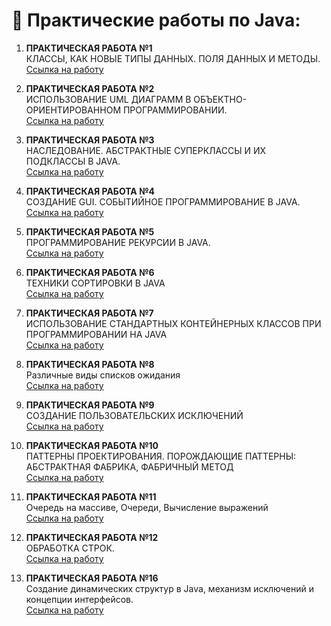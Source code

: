 # 📒 Практические работы по Java:
<ol>
  <li><p><b>ПРАКТИЧЕСКАЯ РАБОТА №1</b><br>КЛАССЫ, КАК НОВЫЕ ТИПЫ ДАННЫХ. ПОЛЯ ДАННЫХ И МЕТОДЫ.
      <br><a href="https://github.com/Frischmann/JavaPR/tree/master/JavaPR1">Ссылка на работу</a></p>
  </li>
  <li><p><b>ПРАКТИЧЕСКАЯ РАБОТА №2</b><br>ИСПОЛЬЗОВАНИЕ UML ДИАГРАММ В ОБЪЕКТНО-ОРИЕНТИРОВАННОМ ПРОГРАММИРОВАНИИ.
      <br><a href="https://github.com/Frischmann/JavaPR/tree/master/JavaPR2">Ссылка на работу</a></p>
  </li>
  <li><p><b>ПРАКТИЧЕСКАЯ РАБОТА №3</b><br>НАСЛЕДОВАНИЕ. АБСТРАКТНЫЕ СУПЕРКЛАССЫ И ИХ ПОДКЛАССЫ В JAVA.
      <br><a href="https://github.com/Frischmann/JavaPR/tree/master/JavaPR3">Ссылка на работу</a></p>
  </li>
  <li><p><b>ПРАКТИЧЕСКАЯ РАБОТА №4</b><br>СОЗДАНИЕ GUI. СОБЫТИЙНОЕ ПРОГРАММИРОВАНИЕ В JAVA.
      <br><a href="https://github.com/Frischmann/JavaPR/tree/master/JavaPR4">Ссылка на работу</a></p>
  </li>
  <li><p><b>ПРАКТИЧЕСКАЯ РАБОТА №5</b><br>ПРОГРАММИРОВАНИЕ РЕКУРСИИ В JAVA.
      <br><a href="https://github.com/Frischmann/JavaPR/tree/master/JavaPR5">Ссылка на работу</a></p>
  </li>
  <li><p><b>ПРАКТИЧЕСКАЯ РАБОТА №6</b><br>ТЕХНИКИ СОРТИРОВКИ В JAVA
      <br><a href="https://github.com/Frischmann/JavaPR/tree/master/JavaPR6">Ссылка на работу</a></p>
  </li>
  <li><p><b>ПРАКТИЧЕСКАЯ РАБОТА №7</b><br>ИСПОЛЬЗОВАНИЕ СТАНДАРТНЫХ КОНТЕЙНЕРНЫХ КЛАССОВ ПРИ ПРОГРАММИРОВАНИИ НА JAVA
      <br><a href="https://github.com/Frischmann/JavaPR/tree/master/JavaPR7">Ссылка на работу</a></p>
  </li>
  <li><p><b>ПРАКТИЧЕСКАЯ РАБОТА №8</b><br>Различные виды списков ожидания
      <br><a href="https://github.com/Frischmann/JavaPR/tree/master/JavaPR8">Ссылка на работу</a></p>
  </li>
  <li><p><b>ПРАКТИЧЕСКАЯ РАБОТА №9</b><br>СОЗДАНИЕ ПОЛЬЗОВАТЕЛЬСКИХ ИСКЛЮЧЕНИЙ
      <br><a href="https://github.com/Frischmann/JavaPR/tree/master/JavaPR9">Ссылка на работу</a></p>
  </li>
  <li><p><b>ПРАКТИЧЕСКАЯ РАБОТА №10</b><br>ПАТТЕРНЫ ПРОЕКТИРОВАНИЯ. ПОРОЖДАЮЩИЕ ПАТТЕРНЫ: АБСТРАКТНАЯ ФАБРИКА, ФАБРИЧНЫЙ МЕТОД
      <br><a href="https://github.com/Frischmann/JavaPR/tree/master/JavaPR10">Ссылка на работу</a></p>
  </li>
  <li><p><b>ПРАКТИЧЕСКАЯ РАБОТА №11</b><br>Очередь на массиве, Очереди, Вычисление выражений
      <br><a href="https://github.com/Frischmann/JavaPR/tree/master/JavaPR11">Ссылка на работу</a></p>
  </li>
  <li><p><b>ПРАКТИЧЕСКАЯ РАБОТА №12</b><br>ОБРАБОТКА СТРОК.
      <br><a href="https://github.com/Frischmann/JavaPR/tree/master/JavaPR12">Ссылка на работу</a></p>
  </li>
  <li><p><b>ПРАКТИЧЕСКАЯ РАБОТА №16</b><br>Создание динамических структур в Java, механизм исключений и концепции интерфейсов.
      <br><a href="https://github.com/Frischmann/JavaPR/tree/master/JavaPR16">Ссылка на работу</a></p>
  </li>
</ol>
